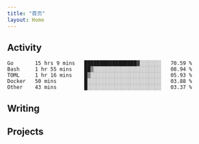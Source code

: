 ```yaml
---
title: "首页"
layout: Home
---
```


## Activity
<!--START_SECTION:waka-->
```text
Go       15 hrs 9 mins   █████████████████▓░░░░░░░   70.59 % 
Bash     1 hr 55 mins    ██▒░░░░░░░░░░░░░░░░░░░░░░   08.94 % 
TOML     1 hr 16 mins    █▒░░░░░░░░░░░░░░░░░░░░░░░   05.93 % 
Docker   50 mins         █░░░░░░░░░░░░░░░░░░░░░░░░   03.88 % 
Other    43 mins         █░░░░░░░░░░░░░░░░░░░░░░░░   03.37 % 
```
<!--END_SECTION:waka-->

## Writing
<PindedPosts />

## Projects
<Projects />
